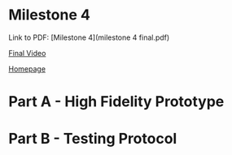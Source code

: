 # Milestone 4

Link to PDF: [Milestone 4](milestone 4 final.pdf)

[Final Video]()

[Homepage](https://whmcdaniel.github.io)

# Part A - High Fidelity Prototype





# Part B - Testing Protocol

